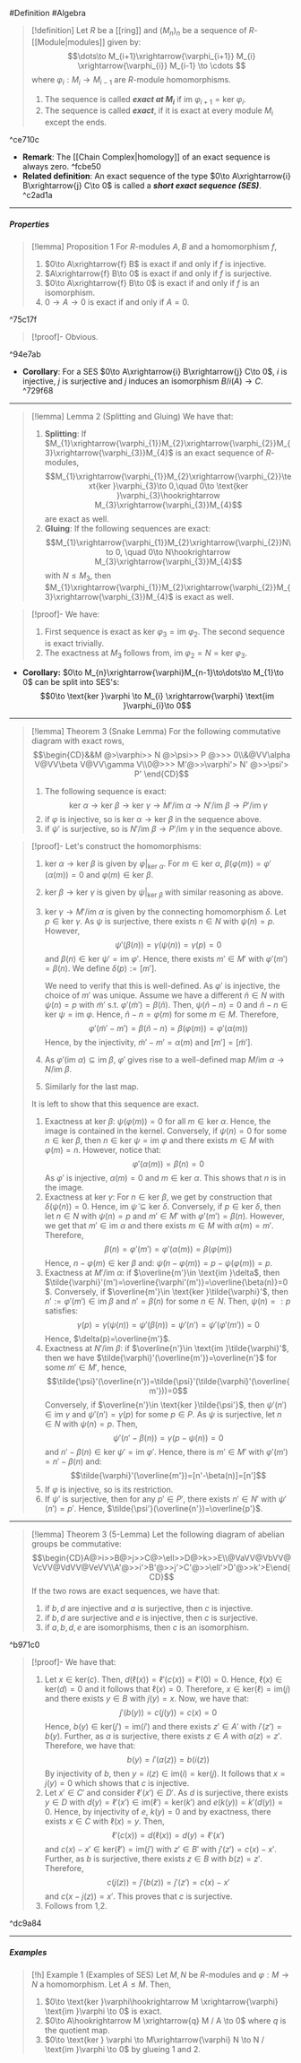 #Definition #Algebra 

> [!definition]
> Let $R$ be a [[ring]] and $(M_{n})_{n}$ be a sequence of $R$-[[Module|modules]] given by: $$\dots\to M_{i+1}\xrightarrow{\varphi_{i+1}} M_{i} \xrightarrow{\varphi_{i}} M_{i-1} \to \cdots  $$where $\varphi_{i}:M_{i}\to M_{i-1}$ are $R$-module homomorphisms. 
> 1. The sequence is called ***exact at $M_{i}$*** if $\text{im } \varphi_{i+1}=\text{ker }\varphi_{i}$. 
> 2. The sequence is called ***exact***, if it is exact at every module $M_{i}$ except the ends. 

^ce710c

- **Remark**: The [[Chain Complex|homology]] of an exact sequence is always zero. ^fcbe50
- **Related definition**: An exact sequence of the type $0\to A\xrightarrow{i} B\xrightarrow{j} C\to 0$ is called a ***short exact sequence (SES)***.  ^c2ad1a
---
##### Properties
> [!lemma] Proposition 1
> For $R$-modules $A,B$ and a homomorphism $f$,
> 1. $0\to A\xrightarrow{f} B$ is exact if and only if $f$ is injective.
> 2. $A\xrightarrow{f} B\to 0$ is exact if and only if $f$ is surjective.
> 3. $0\to A\xrightarrow{f} B\to 0$ is exact if and only if $f$ is an isomorphism.
> 4. $0\to A\to 0$ is exact if and only if $A=0$.

^75c17f

> [!proof]-
> Obvious.

^94e7ab

- **Corollary**: For a SES $0\to A\xrightarrow{i} B\xrightarrow{j} C\to 0$, $i$ is injective, $j$ is surjective and $j$ induces an isomorphism $B /i(A)\to C$.  ^729f68
---
> [!lemma] Lemma 2 (Splitting and Gluing)
> We have that:
> 1. **Splitting**: If $M_{1}\xrightarrow{\varphi_{1}}M_{2}\xrightarrow{\varphi_{2}}M_{3}\xrightarrow{\varphi_{3}}M_{4}$ is an exact sequence of $R$-modules, $$M_{1}\xrightarrow{\varphi_{1}}M_{2}\xrightarrow{\varphi_{2}}\text{ker }\varphi_{3}\to 0,\quad 0\to \text{ker }\varphi_{3}\hookrightarrow M_{3}\xrightarrow{\varphi_{3}}M_{4}$$are exact as well.
> 2. **Gluing**: If the following sequences are exact: $$M_{1}\xrightarrow{\varphi_{1}}M_{2}\xrightarrow{\varphi_{2}}N\to 0, \quad 0\to N\hookrightarrow M_{3}\xrightarrow{\varphi_{3}}M_{4}$$with $N\leq M_{3}$, then $M_{1}\xrightarrow{\varphi_{1}}M_{2}\xrightarrow{\varphi_{2}}M_{3}\xrightarrow{\varphi_{3}}M_{4}$ is exact as well.

> [!proof]-
> We have:
> 1. First sequence is exact as $\text{ker }\varphi_{3}=\text{im }\varphi_{2}$. The second sequence is exact trivially.
> 2. The exactness at $M_{3}$ follows from, $\text{im }\varphi_{2}=N=\text{ker }\varphi_{3}$.
- **Corollary:** $0\to M_{n}\xrightarrow{\varphi}M_{n-1}\to\dots\to M_{1}\to 0$ can be split into SES's: $$0\to \text{ker }\varphi \to M_{i} \xrightarrow{\varphi} \text{im }\varphi_{i}\to 0$$
---
> [!lemma] Theorem 3 (Snake Lemma)
> For the following commutative diagram with exact rows, $$\begin{CD}&&M @>\varphi>> N @>\psi>> P @>>> 0\\&@VV\alpha V@VV\beta V@VV\gamma V\\0@>>> M'@>>\varphi'> N' @>>\psi'> P' \end{CD}$$
> 1. The following sequence is exact:$$\text{ker }\alpha\to \text{ker }\beta\to \text{ker }\gamma \to M' / \text{im }\alpha \to N' / \text{im }\beta\to P' / \text{im }\gamma$$
> 2. if $\varphi$ is injective, so is $\text{ker }\alpha\to \text{ker }\beta$ in the sequence above.
> 3. if $\psi'$ is surjective, so is $N' / \text{im }\beta\to P'/\text{im }\gamma$ in the sequence above.

> [!proof]-
> Let's construct the homomorphisms: 
> 1. $\text{ker }\alpha\to \text{ker }\beta$ is given by $\varphi|_{\text{ker }\alpha}$. For $m\in \text{ker }\alpha$, $\beta(\varphi(m))=\varphi'(\alpha(m))= 0$ and $\varphi(m)\in \text{ker } \beta$.
> 2. $\text{ker }\beta\to \text{ker }\gamma$ is given by $\psi|_{\text{ker }\beta}$ with similar reasoning as above.
> 3. $\text{ker }\gamma\to M' / \text{im }\alpha$ is given by the connecting homomorphism $\delta$. Let $p\in \text{ker } \gamma$. As $\psi$ is surjective, there exists $n\in N$ with $\psi(n)=p$. However, $$\psi'(\beta(n))=\gamma(\psi(n))=\gamma(p)=0$$and $\beta(n)\in \text{ker }\psi'=\text{im } \varphi'$. Hence, there exists $m'\in M'$ with $\varphi'(m')=\beta(n)$. We define $\delta(p):=[m']$. 
>    
>    We need to verify that this is well-defined. As $\varphi'$ is injective, the choice of $m'$ was unique. Assume we have a different $\tilde{n}\in N$ with $\psi(n)=p$ with $\tilde{m}'$ s.t. $\varphi'(\tilde{m}')=\beta(\tilde{n})$. Then, $\psi(\tilde{n}-n)=0$ and $\tilde{n}-n\in \text{ker }\psi=\text{im }\varphi$. Hence, $\tilde{n}-n=\varphi(m)$ for some $m\in M$. Therefore, $$\varphi'(\tilde{m}'-m')=\beta(\tilde{n}-n)=\beta(\varphi(m))=\varphi'(\alpha(m))$$Hence, by the injectivity, $\tilde{m}'-m'=\alpha(m)$ and $[m']=[\tilde{m}']$.
> 4. As $\varphi'(\text{im } \alpha)\subseteq \text{im }\beta$, $\varphi'$ gives rise to a well-defined map $M / \text{im }\alpha \to N / \text{im } \beta$. 
> 5. Similarly for the last map.
>    
> It is left to show that this sequence are exact. 
> 1. Exactness at $\text{ker }\beta$: $\psi(\varphi(m))= 0$ for all $m\in \text{ker }\alpha$. Hence, the image is contained in the kernel. Conversely, if $\psi(n)=0$ for some $n\in \text{ker }\beta$, then $n\in \text{ker }\psi=\text{im } \varphi$ and there exists $m\in M$ with $\varphi(m)=n$. However, notice that: $$\varphi'(\alpha(m))=\beta(n)=0$$As $\varphi'$ is injective, $\alpha(m)=0$ and $m\in \text{ker } \alpha$. This shows that $n$ is in the image.
> 2. Exactness at $\text{ker }\gamma$: For $n\in \text{ker } \beta$, we get by construction that $\delta(\psi(n))= 0$. Hence, $\text{im }\tilde{\psi}\subseteq \text{ker } \delta$. Conversely, if $p\in \text{ker }\delta$, then let $n\in N$ with $\psi(n)=p$ and $m'\in M'$ with $\varphi'(m')=\beta(n)$. However, we get that $m'\in \text{im }\alpha$ and there exists $m\in M$ with $\alpha(m) = m'$. Therefore, $$\beta(n)=\varphi'(m')=\varphi'(\alpha(m))=\beta(\varphi(m))$$Hence, $n-\varphi(m)\in \text{ker }\beta$ and: $\tilde{\psi}(n-\varphi(m))= p -\psi(\varphi(m))=p$.
> 3. Exactness at $M' / \text{im }\alpha$: if $\overline{m'}\in \text{im }\delta$, then $\tilde{\varphi}'(m')=\overline{\varphi'(m')}=\overline{\beta(n)}=0$. Conversely, if $\overline{m'}\in \text{ker }\tilde{\varphi}'$, then $n':=\varphi'(m')\in \text{im }\beta$ and $n'=\beta(n)$ for some $n\in N$. Then, $\psi(n)=:p$ satisfies: $$\gamma(p)=\gamma(\psi(n))=\psi'(\beta(n))=\psi'(n')=\psi'(\varphi'(m'))=0$$Hence, $\delta(p)=\overline{m'}$.
> 4. Exactness at $N' / \text{im } \beta$: if $\overline{n'}\in \text{im }\tilde{\varphi}'$, then we have $\tilde{\varphi}'(\overline{m'})=\overline{n'}$ for some $m'\in M'$, hence, $$\tilde{\psi}'(\overline{n'})=\tilde{\psi}'(\tilde{\varphi}'(\overline{m'}))=0$$ Conversely, if $\overline{n'}\in \text{ker }\tilde{\psi'}$, then $\psi'(n')\in \text{im } \gamma$ and $\psi'(n')=\gamma(p)$ for some $p\in P$. As $\psi$ is surjective, let $n\in N$ with $\psi(n)=p$. Then, $$\psi'(n'-\beta(n))=\gamma(p-\psi(n))=0$$and $n'-\beta(n)\in \text{ker }\psi'=\text{im }\varphi'$. Hence, there is $m'\in M'$ with $\varphi'(m')=n'-\beta(n)$ and: $$\tilde{\varphi}'(\overline{m'})=[n'-\beta(n)]=[n']$$
> 5. If $\varphi$ is injective, so is its restriction.
> 6. If $\psi'$ is surjective, then for any $p'\in P'$, there exists $n'\in N'$ with $\psi'(n')=p'$. Hence, $\tilde{\psi'}(\overline{n'})=\overline{p'}$. 
---

> [!lemma] Theorem 3 (5-Lemma)
> Let the following diagram of abelian groups be commutative: 
>$$\begin{CD}A@>i>>B@>j>>C@>\ell>>D@>k>>E\\@VaVV@VbVV@VcVV@VdVV@VeVV\\A'@>>i'>B'@>>j'>C'@>>\ell'>D'@>>k'>E\end{CD}$$If the two rows are exact sequences, we have that:
> 1. if $b,d$ are injective and $a$ is surjective, then $c$ is injective.
> 2. if $b,d$ are surjective and $e$ is injective, then $c$ is surjective.
> 3. if $a,b,d,e$ are isomorphisms, then $c$ is an isomorphism.

^b971c0

> [!proof]-
> We have that:
> 1. Let $x\in \text{ker}(c)$. Then, $d(\ell(x))=\ell'(c(x))=\ell'(0)=0$. Hence, $\ell(x)\in \text{ker}(d)= 0$ and it follows that $\ell(x)=0$. Therefore, $x\in \text{ker}(\ell)=\text{im}(j)$ and there exists $y\in B$ with $j(y)=x$. Now, we have that: $$j'(b(y))=c(j(y))=c(x)=0$$Hence, $b(y)\in \text{ker}(j')=\text{im}(i')$ and there exists $z'\in A'$ with $i'(z')=b(y)$. Further, as $a$ is surjective, there exists $z\in A$ with $a(z)=z'$. Therefore, we have that: $$b(y)=i'(a(z))=b(i(z))$$By injectivity of $b$, then $y=i(z)\in \text{im}(i)=\text{ker}(j)$. It follows that $x=j(y)=0$ which shows that $c$ is injective.
> 2. Let $x'\in C'$ and consider $\ell'(x')\in D'$. As $d$ is surjective, there exists $y\in D$ with $d(y)=\ell'(x')\in \text{im}(\ell')=\text{ker}(k')$ and $e(k(y))=k'(d(y))=0$. Hence, by injectivity of $e$, $k(y)=0$ and by exactness, there exists $x\in C$ with $\ell(x)=y$. Then, $$\ell'(c(x))=d(\ell(x))=d(y)=\ell'(x')$$and $c(x)-x'\in \text{ker}(\ell')=\text{im}(j')$ with $z'\in B'$ with $j'(z')=c(x)-x'$. Further, as $b$ is surjective, there exists $z\in B$ with $b(z)=z'$. Therefore, $$c(j(z))=j'(b(z))=j'(z')=c(x)-x'$$and $c(x-j(z))=x'$. This proves that $c$ is surjective.
> 3. Follows from 1,2.

^dc9a84

---
##### Examples
> [!h] Example 1 (Examples of SES)
> Let $M,N$ be $R$-modules and $\varphi:M\to N$ a homomorphism. Let $A\leq M$. Then, 
> 1.  $0\to \text{ker }\varphi\hookrightarrow M \xrightarrow{\varphi} \text{im }\varphi \to 0$ is exact.
> 2. $0\to A\hookrightarrow M \xrightarrow{q} M / A \to 0$ where $q$ is the quotient map.
> 3. $0\to \text{ker } \varphi \to M\xrightarrow{\varphi} N \to N / \text{im }\varphi \to 0$ by glueing 1 and 2.